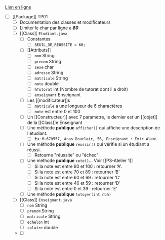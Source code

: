 [Lien en ligne](https://cmontmorency.moodle.decclic.qc.ca/pluginfile.php/758664/mod_resource/content/14/TP1.pdf)

- [ ] [[Package]] TP01
	- [ ] Documentation des classes et modificateurs
	- [ ] Limiter le char par ligne a ***80***
	- [ ] [[Class]] `Etudiant.java`
		- [ ] Constantes
			- [ ] `SEUIL_DE_REUSSITE = 60;`
		- [ ] [[Attributs]] 
			- [ ] `nom` String
			- [ ] `prenom` String
			- [ ] `sexe` char
			- [ ] `adresse` String
			- [ ] `matricule` String
			- [ ] `note` double
			- [ ] `hTutorat` int (Nombre de tutorat dont il a droit)
			- [ ] `enseignant` Enseignant
		- [ ] Les [[modificateur]]s
			- [ ] `matricule` a une longueur de 6 charactères
			- [ ] `note` est entre 0 et 100
		- [ ] Un [[Constructeur]] avec 7 paramètre, le dernier est un [[objet]] de la [[Class]]e Enseignant
		- [ ] Une méthode **publique** `afficher()` qui affiche une description de l'étudiant.
			- [ ] Ex: `M-670557, Anas Bouclair, 56, Enseignant : Emir Alami.`
		- [ ] Une méthode **publique** `reussir()` qui vérifie si un étudiant a réussi. 
			- [ ] Retourne "réussite" ou "échec"
		- [ ] Une méthode **publique** `cote()`... Voir [[PS-Atelier 1]]
			- [ ] Si la note est entre 90 et 100 : retourner ‘A’.
			- [ ] Si la note est entre 70 et 89 : retourner ‘B’
			- [ ] Si la note est entre 60 et 69 : retourner ‘C’
			- [ ] Si la note est entre 40 et 59 : retourner ‘D’
			- [ ] Si la note est entre 0 et 39 : retourner ‘E’
		- [ ] Une méthode **publique** `tutoyer(int nbh)` 
	- [ ] [[Class]] `Enseignant.java`
		- [ ] `nom` String
		- [ ] `prenom` String
		- [ ] `matricule` String
		- [ ] `echelon` int
		- [ ] `salaire` double
	- [ ] 